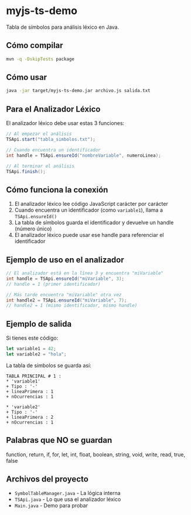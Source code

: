 # myjs-ts-demo

Tabla de símbolos para análisis léxico en Java.

## Cómo compilar

```bash
mvn -q -DskipTests package
```

## Cómo usar

```bash
java -jar target/myjs-ts-demo.jar archivo.js salida.txt
```

## Para el Analizador Léxico

El analizador léxico debe usar estas 3 funciones:

```java
// Al empezar el análisis
TSApi.start("tabla_simbolos.txt");

// Cuando encuentra un identificador
int handle = TSApi.ensureId("nombreVariable", numeroLinea);

// Al terminar el análisis
TSApi.finish();
```

## Cómo funciona la conexión

1. El analizador léxico lee código JavaScript carácter por carácter
2. Cuando encuentra un identificador (como `variable1`), llama a `TSApi.ensureId()`
3. La tabla de símbolos guarda el identificador y devuelve un handle (número único)
4. El analizador léxico puede usar ese handle para referenciar el identificador

## Ejemplo de uso en el analizador

```java
// El analizador está en la línea 3 y encuentra "miVariable"
int handle = TSApi.ensureId("miVariable", 3);
// handle = 1 (primer identificador)

// Más tarde encuentra "miVariable" otra vez
int handle2 = TSApi.ensureId("miVariable", 7);
// handle2 = 1 (mismo identificador, mismo handle)
```

## Ejemplo de salida

Si tienes este código:
```javascript
let variable1 = 42;
let variable2 = "hola";
```

La tabla de símbolos se guarda así:
```
TABLA PRINCIPAL # 1 :
* 'variable1'
+ Tipo : '-'
+ lineaPrimera : 1
+ nOcurrencias : 1

* 'variable2'
+ Tipo : '-'
+ lineaPrimera : 2
+ nOcurrencias : 1
```

## Palabras que NO se guardan

function, return, if, for, let, int, float, boolean, string, void, write, read, true, false

## Archivos del proyecto

- `SymbolTableManager.java` - La lógica interna
- `TSApi.java` - Lo que usa el analizador léxico
- `Main.java` - Demo para probar
